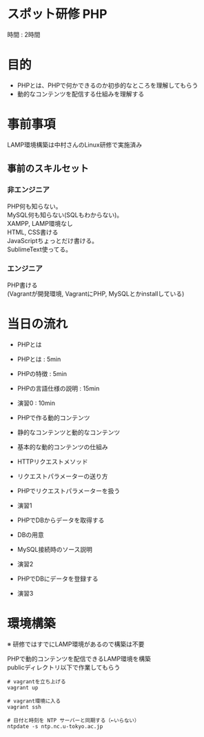 # スポット研修 PHP

時間 : 2時間

# 目的  

- PHPとは、PHPで何かできるのか初歩的なところを理解してもらう
- 動的なコンテンツを配信する仕組みを理解する

# 事前事項

LAMP環境構築は中村さんのLinux研修で実施済み  

## 事前のスキルセット

### 非エンジニア

PHP何も知らない。  
MySQL何も知らない(SQLもわからない)。  
XAMPP, LAMP環境なし  
HTML, CSS書ける  
JavaScriptちょっとだけ書ける。  
SublimeText使ってる。

### エンジニア

PHP書ける  
(Vagrantが開発環境, VagrantにPHP, MySQLとかinstallしている)

# 当日の流れ  

- PHPとは
 - PHPとは : 5min
 - PHPの特徴 : 5min
 - PHPの言語仕様の説明 : 15min
 - 演習0 : 10min

- PHPで作る動的コンテンツ
 - 静的なコンテンツと動的なコンテンツ
 - 基本的な動的コンテンツの仕組み
 - HTTPリクエストメソッド
 - リクエストパラメーターの送り方
 - PHPでリクエストパラメーターを扱う
 - 演習1

- PHPでDBからデータを取得する
 - DBの用意
 - MySQL接続時のソース説明
 - 演習2

- PHPでDBにデータを登録する
 - 演習3

# 環境構築

※ 研修ではすでにLAMP環境があるので構築は不要

PHPで動的コンテンツを配信できるLAMP環境を構築  
publicディレクトリ以下で作業してもらう  

```
# vagrantを立ち上げる
vagrant up

# vagrant環境に入る
vagrant ssh

# 日付と時刻を NTP サーバーと同期する（←いらない）
ntpdate -s ntp.nc.u-tokyo.ac.jp
```